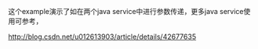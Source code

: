 这个example演示了如在两个java service中进行参数传递，更多java service使用可参考，  

http://blog.csdn.net/u012613903/article/details/42677635
